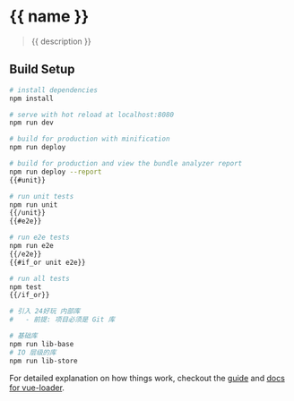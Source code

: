 # {{ name }}

> {{ description }}

## Build Setup

``` bash
# install dependencies
npm install

# serve with hot reload at localhost:8080
npm run dev

# build for production with minification
npm run deploy

# build for production and view the bundle analyzer report
npm run deploy --report
{{#unit}}

# run unit tests
npm run unit
{{/unit}}
{{#e2e}}

# run e2e tests
npm run e2e
{{/e2e}}
{{#if_or unit e2e}}

# run all tests
npm test
{{/if_or}}

# 引入 24好玩 内部库
#   - 前提: 项目必须是 Git 库

# 基础库
npm run lib-base
# IO 层级的库
npm run lib-store
```


For detailed explanation on how things work, checkout the [guide](http://vuejs-templates.github.io/webpack/) and [docs for vue-loader](http://vuejs.github.io/vue-loader).
